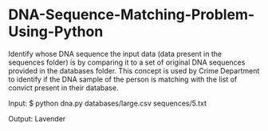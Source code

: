 # DNA-Sequence-Matching-Problem-Using-Python
Identify whose DNA sequence the input data (data present in the sequences folder) is by comparing it to a set of original DNA sequences provided in the databases folder. This concept is used by Crime Department to identify if the DNA sample of the person is matching with the list of convict present in their database.

Input:
$ python dna.py databases/large.csv sequences/5.txt

Output:
Lavender
